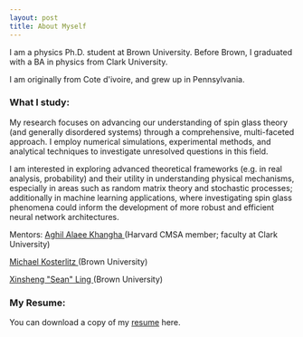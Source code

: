 ```yaml
---
layout: post
title: About Myself
---
```

I am a physics Ph.D. student at Brown University. Before Brown, I graduated with a BA in physics from Clark University. 

I am originally from Cote d'ivoire, and grew up in Pennsylvania.  

### What I study:
My research focuses on advancing our understanding of spin glass theory (and generally disordered systems) through a comprehensive, multi-faceted approach. I employ numerical simulations, experimental methods, and analytical techniques to investigate unresolved questions in this field. 

I am interested in exploring advanced theoretical frameworks (e.g. in real analysis, probability) and their utility in understanding physical mechanisms, especially in areas such as random matrix theory and stochastic processes; additionally in machine learning applications, where investigating spin glass phenomena could inform the development of more robust and efficient neural network architectures.

Mentors:
<a href=" ./https://scholar.harvard.edu/aalaee"> Aghil Alaee Khangha </a> (Harvard CMSA member; faculty at Clark University)

<a href=" https://www.nobelprize.org/prizes/physics/2016/kosterlitz/facts/"> Michael Kosterlitz </a> (Brown University)

<a href=" https://vivo.brown.edu/display/xling"> Xinsheng "Sean" Ling </a> (Brown University)



### My Resume:
You can download a copy of my <a href="./Resume_2024.pdf"> resume</a> here.
